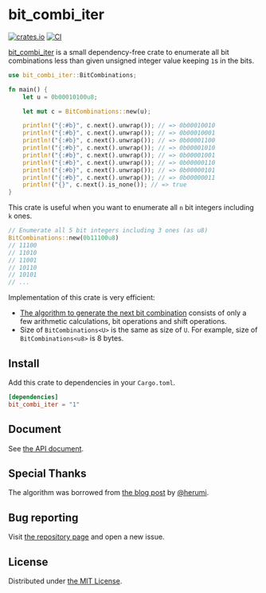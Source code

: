 bit_combi_iter
==============
[![crates.io][crate-badge]][crate]
[![CI][ci-badge]][ci]

[bit_combi_iter][crate] is a small dependency-free crate to enumerate all bit combinations less than given unsigned integer value
keeping `1`s in the bits.

```rust
use bit_combi_iter::BitCombinations;

fn main() {
    let u = 0b00010100u8;

    let mut c = BitCombinations::new(u);

    println!("{:#b}", c.next().unwrap()); // => 0b00010010
    println!("{:#b}", c.next().unwrap()); // => 0b00010001
    println!("{:#b}", c.next().unwrap()); // => 0b00001100
    println!("{:#b}", c.next().unwrap()); // => 0b00001010
    println!("{:#b}", c.next().unwrap()); // => 0b00001001
    println!("{:#b}", c.next().unwrap()); // => 0b00000110
    println!("{:#b}", c.next().unwrap()); // => 0b00000101
    println!("{:#b}", c.next().unwrap()); // => 0b00000011
    println!("{}", c.next().is_none()); // => true
}
```

This crate is useful when you want to enumerate all `n` bit integers including `k` ones.

```rust
// Enumerate all 5 bit integers including 3 ones (as u8)
BitCombinations::new(0b11100u8)
// 11100
// 11010
// 11001
// 10110
// 10101
// ...
```

Implementation of this crate is very efficient:

- [The algorithm to generate the next bit combination][algo] consists of only a few arithmetic calculations, bit operations and
  shift operations.
- Size of `BitCombinations<U>` is the same as size of `U`. For example, size of `BitCombinations<u8>` is 8 bytes.

## Install

Add this crate to dependencies in your `Cargo.toml`.

```toml
[dependencies]
bit_combi_iter = "1"
```

## Document

See [the API document](https://docs.rs/bit_combi_iter).

## Special Thanks

The algorithm was borrowed from [the blog post][thanks-herumi] by [@herumi](https://github.com/herumi).

## Bug reporting

Visit [the repository page][repo] and open a new issue.

## License

Distributed under [the MIT License](./LICENSE.txt).

[crate]: https://crates.io/crates/bit_combi_iter
[crate-badge]: https://img.shields.io/crates/v/bit_combi_iter.svg
[ci-badge]: https://github.com/rhysd/bit_combi_iter/actions/workflows/ci.yaml/badge.svg
[ci]: https://github.com/rhysd/bit_combi_iter/actions/workflows/ci.yaml
[algo]: https://github.com/rhysd/bit_combi_iter/blob/ae892b741da82334c9e97afd606c3c5c647fd26b/src/lib.rs#L63-L71
[doc]: https://docs.rs/crate/bit_combi_iter
[repo]: https://github.com/rhysd/bit_combi_iter
[thanks-herumi]: https://github.com/herumi/blog/blob/main/bit-operation.md#%E3%83%93%E3%83%83%E3%83%88%E7%B5%84%E3%81%BF%E5%90%88%E3%82%8F%E3%81%9B%E3%81%AE%E3%83%91%E3%82%BF%E3%83%BC%E3%83%B3
